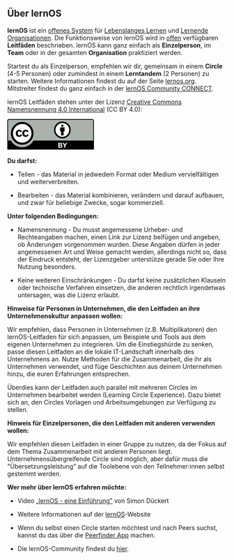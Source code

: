 ## Über lernOS

**lernOS** ist ein [offenes
System](https://de.wikipedia.org/wiki/Offenes_System) für [Lebenslanges
Lernen](https://de.wikipedia.org/wiki/Lebenslanges_Lernen) und [Lernende
Organisationen](https://de.wikipedia.org/wiki/Lernende_Organisation).
Die Funktionsweise von lernOS wird in
[offen](https://opendefinition.org/od/2.1/de/) verfügbaren **Leitfäden**
beschrieben. lernOS kann ganz einfach als **Einzelperson**, im **Team**
oder in der gesamten **Organisation** praktiziert werden.

Startest du als Einzelperson, empfehlen wir dir, gemeinsam in einem
**Circle** (4-5 Personen) oder zumindest in einem **Lerntandem** (2
Personen) zu starten. Weitere Informationen findest du auf der Seite
[lernos.org](http://lernos.org/). Mitstreiter findest du ganz einfach in
der [lernOS Community CONNECT](https://community.cogneon.de/).

lernOS Leitfäden stehen unter der Lizenz [Creative Commons Namensnennung
4.0 International](https://creativecommons.org/licenses/by/4.0/deed.de)
(CC BY 4.0):

![CC-BY Logo](images/CC-BY.png)

**Du darfst:**

- Teilen - das Material in jedwedem Format oder Medium vervielfältigen
  und weiterverbreiten.

- Bearbeiten - das Material kombinieren, verändern und darauf aufbauen,
  und zwar für beliebige Zwecke, sogar kommerziell.

**Unter folgenden Bedingungen:**

- Namensnennung - Du musst angemessene Urheber- und Rechteangaben
  machen, einen Link zur Lizenz beifügen und angeben, ob Änderungen
  vorgenommen wurden. Diese Angaben dürfen in jeder angemessenen Art und
  Weise gemacht werden, allerdings nicht so, dass der Eindruck entsteht,
  der Lizenzgeber unterstütze gerade Sie oder Ihre Nutzung besonders.

- Keine weiteren Einschränkungen - Du darfst keine zusätzlichen Klauseln
  oder technische Verfahren einsetzen, die anderen rechtlich irgendetwas
  untersagen, was die Lizenz erlaubt.

**Hinweise für Personen in Unternehmen, die den Leitfaden an ihre
Unternehmenskultur anpassen wollen:**

Wir empfehlen, dass Personen in Unternehmen (z.B. Multiplikatoren) den
lernOS-Leitfaden für sich anpassen, um Beispiele und Tools aus dem
eigenen Unternehmen zu integrieren. Um die Einstiegshürde zu senken,
passe diesen Leitfaden an die lokale IT-Landschaft innerhalb des
Unternehmens an. Nutze Methoden für die Zusammenarbeit, die ihr als
Unternehmen verwendet, und füge Geschichten aus deinem Unternehmen
hinzu, die euren Erfahrungen entsprechen.

Überdies kann der Leitfaden auch parallel mit mehreren Circles im
Unternehmen bearbeitet werden (Learning Circle Experience). Dazu bietet
sich an, den Circles Vorlagen und Arbeitsumgebungen zur Verfügung zu
stellen.

**Hinweis für Einzelpersonen, die den Leitfaden mit anderen verwenden
wollen:**

Wir empfehlen diesen Leitfaden in einer Gruppe zu nutzen, da der Fokus
auf dem Thema Zusammenarbeit mit anderen Personen liegt.
Unternehmensübergreifende Circle sind möglich, aber dafür muss die
"Übersetzungsleistung" auf die Toolebene von den Teilnehmer:innen
selbst gestemmt werden.

**Wer mehr über lernOS erfahren möchte:**

- Video [„lernOS - eine
  Einführung"](https://www.youtube.com/watch?v=JoTjZOK8L2g) von Simon
  Dückert

- Weitere Informationen auf der
  [lernOS](https://cogneon.github.io/lernos/de/)-Website

- Wenn du selbst einen Circle starten möchtest und nach Peers suchst,
  kannst du das über die [Peerfinder App](https://web.peerfinder.app/de)
  machen.

- Die lernOS-Community findest du [hier](https://community.cogneon.de/).

